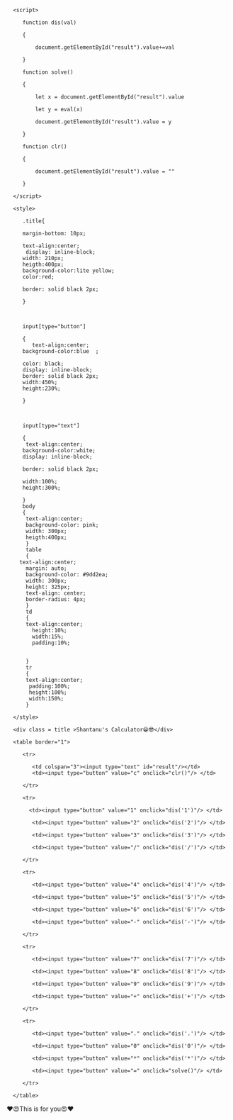 
<!DOCTYPE HTML>
<html> 

   <head> 

      <script> 

         function dis(val) 

         { 

             document.getElementById("result").value+=val 

         }
         
         function solve() 

         { 

             let x = document.getElementById("result").value 

             let y = eval(x) 

             document.getElementById("result").value = y 

         }
         
         function clr() 

         { 

             document.getElementById("result").value = "" 

         } 

      </script> 

      <style> 

         .title{ 

         margin-bottom: 10px; 

         text-align:center; 
          display: inline-block; 
         width: 210px; 
         heigth:400px;
         background-color:lite yellow;
         color:red; 

         border: solid black 2px; 

         } 

  

         input[type="button"] 

         { 
            text-align:center;
         background-color:blue	; 

         color: black;
         display: inline-block;
         border: solid black 2px;
         width:450%;
         height:230%;

         } 

  

         input[type="text"] 

         { 
          text-align:center;
         background-color:white;
         display: inline-block;  

         border: solid black 2px; 

         width:100%;
         height:300%;
         
         } 
         body
         {
          text-align:center;
          background-color: pink;
          width: 300px; 
          heigth:400px;
          }
          table
          {
        text-align:center;
          margin: auto;
          background-color: #9dd2ea;
          width: 300px;
          height: 325px;
          text-align: center;
          border-radius: 4px;
          }
          td
          {
          text-align:center;
            height:10%;
            width:15%;
            padding:10%;
          
          
          }
          tr
          {
          text-align:center;
           padding:100%;
           height:100%;
           width:150%;
          }

      </style> 

   </head> 

   <body> 

      <div class = title >Shantanu's Calculator😁😎</div> 

      <table border="1"> 

         <tr> 

            <td colspan="3"><input type="text" id="result"/></td> 
            <td><input type="button" value="c" onclick="clr()"/> </td> 

         </tr> 

         <tr> 
         
           <td><input type="button" value="1" onclick="dis('1')"/> </td>

            <td><input type="button" value="2" onclick="dis('2')"/> </td> 

            <td><input type="button" value="3" onclick="dis('3')"/> </td> 

            <td><input type="button" value="/" onclick="dis('/')"/> </td> 

         </tr> 

         <tr> 

            <td><input type="button" value="4" onclick="dis('4')"/> </td> 

            <td><input type="button" value="5" onclick="dis('5')"/> </td> 

            <td><input type="button" value="6" onclick="dis('6')"/> </td> 

            <td><input type="button" value="-" onclick="dis('-')"/> </td> 

         </tr> 

         <tr> 

            <td><input type="button" value="7" onclick="dis('7')"/> </td> 

            <td><input type="button" value="8" onclick="dis('8')"/> </td> 

            <td><input type="button" value="9" onclick="dis('9')"/> </td> 

            <td><input type="button" value="+" onclick="dis('+')"/> </td> 

         </tr> 

         <tr> 

            <td><input type="button" value="." onclick="dis('.')"/> </td> 

            <td><input type="button" value="0" onclick="dis('0')"/> </td> 
            
            <td><input type="button" value="*" onclick="dis('*')"/> </td> 

            <td><input type="button" value="=" onclick="solve()"/> </td> 

         </tr> 

      </table> 

   </body> 
   <div class = title > ❤️😍This is for you😍❤️   </div> 

</html>
